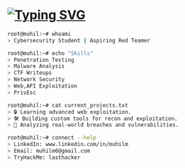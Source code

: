 # [![Typing SVG](https://readme-typing-svg.demolab.com?font=Fira+Code&pause=1000&color=F71606&width=435&lines=root%40muhil%3A~%23+echo+%F0%9F%91%8B%20Hi,%20I'm%20Muhil%20%22)](https://git.io/typing-svg)

```bash
root@muhil:~# whoami  
> Cybersecurity Student | Aspiring Red Teamer  

root@muhil:~# echo "Skills"  
> Penetration Testing  
> Malware Analysis  
> CTF Writeups  
> Network Security  
> Web,API Exploitation
> PrivEsc

root@muhil:~# cat current_projects.txt  
> 🔒 Learning advanced web exploitation.  
> 🛠️ Building custom tools for recon and exploitation.  
> 🧩 Analyzing real-world breaches and vulnerabilities.  

root@muhil:~# connect --help
> LinkedIn: www.linkedin.com/in/muhilm
> Email: muhilm6@gmail.com
> TryHackMe: lasthacker

```
<!-- # ![Muhil's GitHub stats](https://github-readme-stats.vercel.app/api?username=stag-nant&show_icons=true&theme=radical)

# [![Muhil's github activity graph](https://github-readme-activity-graph.vercel.app/graph?username=stag-nant&theme=redical)](https://github.com/stag-nant/github-readme-activity-graph) -->

